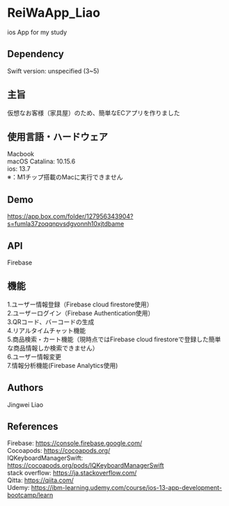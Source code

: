# ReiWaApp_Liao
ios App for my study 

## Dependency
Swift version: unspecified (3~5)

## 主旨
仮想なお客様（家具屋）のため、簡単なECアプリを作りました

## 使用言語・ハードウェア
Macbook  
macOS Catalina: 10.15.6  
ios: 13.7  
※：M1チップ搭載のMacに実行できません

## Demo
https://app.box.com/folder/127956343904?s=fumla37zoqqnpvsdgvonnh10xjtdbame

## API
Firebase

## 機能
1.ユーザー情報登録（Firebase cloud firestore使用）  
2.ユーザーログイン（Firebase Authentication使用）  
3.QRコード、バーコードの生成  
4.リアルタイムチャット機能  
5.商品検索・カート機能（現時点ではFirebase cloud firestoreで登録した簡単な商品情報しか検索できません）  
6.ユーザー情報変更  
7.情報分析機能(Firebase Analytics使用)  

## Authors
Jingwei Liao

## References
Firebase: https://console.firebase.google.com/  
Cocoapods: https://cocoapods.org/  
IQKeyboardManagerSwift: https://cocoapods.org/pods/IQKeyboardManagerSwift  
stack overflow: https://ja.stackoverflow.com/  
Qitta: https://qiita.com/  
Udemy: https://ibm-learning.udemy.com/course/ios-13-app-development-bootcamp/learn  


